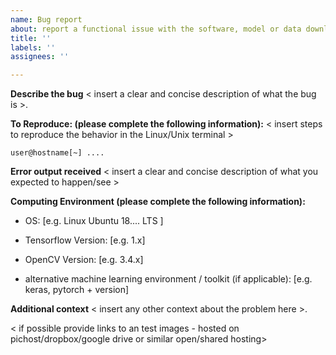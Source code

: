 ```yaml
---
name: Bug report
about: report a functional issue with the software, model or data download
title: ''
labels: ''
assignees: ''

---
```


**Describe the bug**
< insert a clear and concise description of what the bug is >.

**To Reproduce: (please complete the following information):**
< insert steps to reproduce the behavior in the Linux/Unix terminal >
```
user@hostname[~] ....
```

**Error output received**
< insert a clear and concise description of what you expected to happen/see >

**Computing Environment (please complete the following information):**
 - OS: [e.g. Linux Ubuntu 18.... LTS ]
 - Tensorflow Version:  [e.g. 1.x]
 - OpenCV Version: [e.g. 3.4.x]
 
 - alternative machine learning environment / toolkit (if applicable): [e.g. keras, pytorch + version]


**Additional context**
< insert any other context about the problem here >.

< if possible provide links to an test images - hosted on pichost/dropbox/google drive or similar open/shared hosting>
